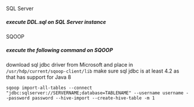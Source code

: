 SQL Server
##### execute DDL.sql on SQL Server instance

SQOOP
##### execute the following command on SQOOP
download sql jdbc driver from Microsoft and place in `/usr/hdp/current/sqoop-client/lib`
make sure sql jdbc is at least 4.2 as that has support for Java 8

```
sqoop import-all-tables --connect "jdbc:sqlserver://SERVERNAME;database=TABLENAME" --username username --password password --hive-import --create-hive-table -m 1
```
